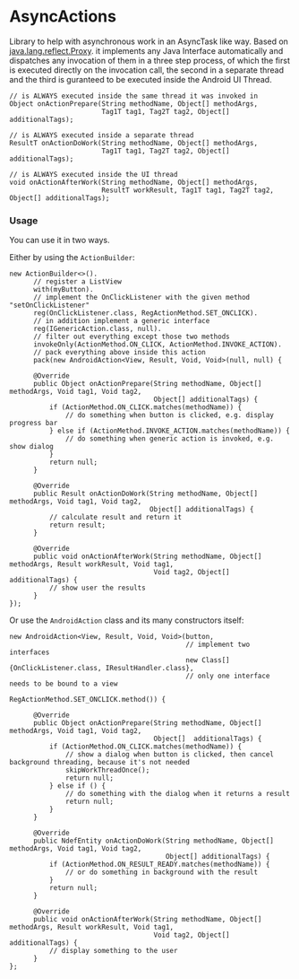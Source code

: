 # AsyncActions
Library to help with asynchronous work in an AsyncTask like way. 
Based on [java.lang.reflect.Proxy][1]. it implements any Java Interface automatically and dispatches any invocation of them in a three step process, of which the first is executed directly on the invocation call, the second in a separate thread and the third is guranteed to be executed inside the Android UI Thread.

    // is ALWAYS executed inside the same thread it was invoked in
    Object onActionPrepare(String methodName, Object[] methodArgs, 
                           Tag1T tag1, Tag2T tag2, Object[] additionalTags);

    // is ALWAYS executed inside a separate thread
    ResultT onActionDoWork(String methodName, Object[] methodArgs,
                           Tag1T tag1, Tag2T tag2, Object[] additionalTags);

    // is ALWAYS executed inside the UI thread
    void onActionAfterWork(String methodName, Object[] methodArgs,
                           ResultT workResult, Tag1T tag1, Tag2T tag2, Object[] additionalTags);

### Usage

You can use it in two ways.

Either by using the `ActionBuilder`:

    new ActionBuilder<>().
          // register a ListView
          with(myButton).
          // implement the OnClickListener with the given method "setOnClickListener"
          reg(OnClickListener.class, RegActionMethod.SET_ONCLICK).
          // in addition implement a generic interface
          reg(IGenericAction.class, null).
          // filter out everything except those two methods
          invokeOnly(ActionMethod.ON_CLICK, ActionMethod.INVOKE_ACTION).
          // pack everything above inside this action
          pack(new AndroidAction<View, Result, Void, Void>(null, null) {

          @Override
          public Object onActionPrepare(String methodName, Object[] methodArgs, Void tag1, Void tag2,
                                        Object[] additionalTags) {
              if (ActionMethod.ON_CLICK.matches(methodName)) {
                  // do something when button is clicked, e.g. display progress bar
              } else if (ActionMethod.INVOKE_ACTION.matches(methodName)) {
                  // do something when generic action is invoked, e.g. show dialog
              }
              return null;
          }

          @Override
          public Result onActionDoWork(String methodName, Object[] methodArgs, Void tag1, Void tag2,
                                       Object[] additionalTags) {
              // calculate result and return it
              return result;
          }

          @Override
          public void onActionAfterWork(String methodName, Object[] methodArgs, Result workResult, Void tag1,
                                        Void tag2, Object[] additionalTags) {
              // show user the results
          }
    });

Or use the `AndroidAction` class and its many constructors itself:

    new AndroidAction<View, Result, Void, Void>(button, 
                                                // implement two interfaces
                                                new Class[]{OnClickListener.class, IResultHandler.class},
                                                // only one interface needs to be bound to a view
                                                RegActionMethod.SET_ONCLICK.method()) {

          @Override
          public Object onActionPrepare(String methodName, Object[] methodArgs, Void tag1, Void tag2, 
                                        Object[]  additionalTags) {
              if (ActionMethod.ON_CLICK.matches(methodName)) {
                  // show a dialog when button is clicked, then cancel background threading, because it's not needed
                  skipWorkThreadOnce();
                  return null;
              } else if () {
                  // do something with the dialog when it returns a result
                  return null;
              }
          }    

          @Override
          public NdefEntity onActionDoWork(String methodName, Object[] methodArgs, Void tag1, Void tag2,
                                           Object[] additionalTags) {
              if (ActionMethod.ON_RESULT_READY.matches(methodName)) {
                  // or do something in background with the result
              }
              return null;
          }

          @Override
          public void onActionAfterWork(String methodName, Object[] methodArgs, Result workResult, Void tag1,
                                        Void tag2, Object[] additionalTags) {
              // display something to the user
          }
    };


  [1]: http://docs.oracle.com/javase/7/docs/api/java/lang/reflect/Proxy.html "JavaDoc"
